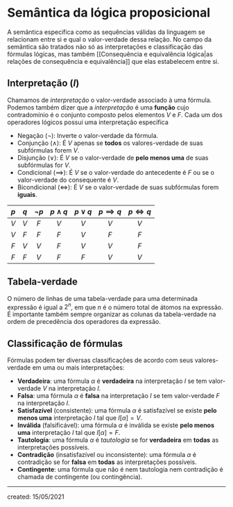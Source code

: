 # Semântica da lógica proposicional
A semântica especifica como as sequências válidas da linguagem se relacionam entre si e qual o valor-verdade dessa relação. No campo da semântica são tratados não só as interpretações e classificação das fórmulas lógicas, mas também [[Consequência e equivalência lógica|as relações de consequência e equivalência]] que elas estabelecem entre si.

## Interpretação ($I$)
Chamamos de *interpretação* o valor-verdade associado à uma fórmula. Podemos também dizer que a *interpretação* é uma **função** cujo contradomínio é o conjunto composto pelos elementos $V$ e $F$.
Cada um dos operadores lógicos possui uma interpretação específica

- Negação ($\neg$): Inverte o valor-verdade da fórmula.
- Conjunção ($\land$): É $V$ apenas se **todos** os valores-verdade de suas subfórmulas forem $V$.
- Disjunção ($\lor$): É $V$ se o valor-verdade de **pelo menos uma** de suas subfórmulas for $V$.
- Condicional ($\implies$): É $V$ se o valor-verdade do antecedente é $F$ ou se o valor-verdade do consequente é $V$.
- Bicondicional ($\iff$): É $V$ se o valor-verdade de suas subfórmulas forem **iguais**.

| $p$ | $q$ | $\neg p$ | $p \land q$ | $p \lor q$ | $p \implies q$ | $p \iff q$ |
|:---:|:---:|:--------:|:-----------:|:----------:|:--------------:|:----------:|
| $V$ | $V$ |   $F$    |     $V$     |    $V$     |      $V$       |    $V$     |
| $V$ | $F$ |   $F$    |     $F$     |    $V$     |      $F$       |    $F$     |
| $F$ | $V$ |   $V$    |     $F$     |    $V$     |      $V$       |    $F$     |
| $F$ | $F$ |   $V$    |     $F$     |    $F$     |      $V$       |    $V$     |

## Tabela-verdade
O número de linhas de uma tabela-verdade para uma determinada expressão é igual a $2^n$, em que $n$ é o número total de átomos na expressão. É importante também sempre organizar as colunas da tabela-verdade na ordem de precedência dos operadores da expressão.

## Classificação de fórmulas
Fórmulas podem ter diversas classificações de acordo com seus valores-verdade em uma ou mais interpretações:

- **Verdadeira**: uma fórmula $\alpha$ é **verdadeira** na interpretação $I$ se tem valor-verdade $V$ na interpretação $I$.
- **Falsa**: uma fórmula $\alpha$ é **falsa** na interpretação $I$ se tem valor-verdade $F$ na interpretação $I$.
- **Satisfazível** (consistente): uma fórmula $\alpha$ é satisfazível se existe **pelo menos uma** interpretação $I$ tal que $I[\alpha] = V$.
- **Inválida** (falsificável): uma fórmula $\alpha$ é inválida se existe **pelo menos uma** interpretação $I$ tal que $I[\alpha] = F$.
- **Tautologia**: uma fórmula $\alpha$ é *tautologia* se for **verdadeira** em **todas** as interpretações possíveis.
- **Contradição** (insatisfazível ou inconsistente): uma fórmula $\alpha$ é contradição se for **falsa** em **todas** as interpretações possíveis.
- **Contingente**: uma fórmula que não é nem tautologia nem contradição é chamada de contingente (ou contingência).

---

created: 15/05/2021
